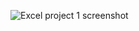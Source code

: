 ![Excel project 1 screenshot](https://github.com/SyedAmirNuman/ExcelDataAnalysisProject/assets/153370057/cd0d9d73-6346-4494-9c05-0a562f2420b9)
